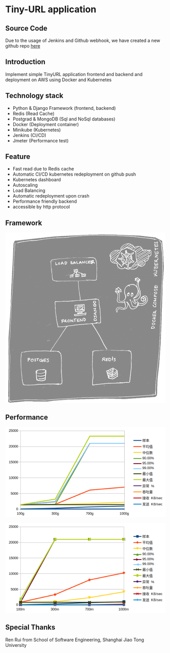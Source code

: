 # Tiny-URL application

## Source Code

Due to the usage of Jenkins and Github webhook, we have created a new github repo [here](https://github.com/kmykoh97/tinyurl-kubernetes)

## Introduction

Implement simple TinyURL application frontend and backend and deployment on AWS using Docker and Kubernetes

## Technology stack

- Python & Django Framework (frontend, backend)
- Redis (Read Cache)
- Postgrad & MongoDB (Sql and NoSql databases)
- Docker (Deployment container)
- Minikube (Kubernetes)
- Jenkins (CI/CD)
- Jmeter (Performance test)

## Feature  

- Fast read due to Redis cache
- Automatic CI/CD kubernetes redeployment on github push
- Kubernetes dashboard  
- Autoscaling
- Load Balancing
- Automatic redeployment upon crash
- Performance friendly backend
- accessible by http protocol


## Framework

![Image](img/framework.png)

## Performance

![Image](img/get.png)

![Image](img/mk.png)

## Special Thanks

Ren Rui from School of Software Engineering, Shanghai Jiao Tong University  